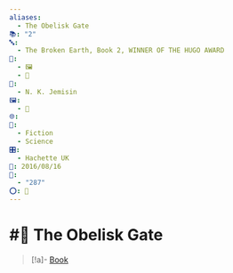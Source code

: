 ```yaml
---
aliases:
  - The Obelisk Gate
📚: "2"
🔤:
  - The Broken Earth, Book 2, WINNER OF THE HUGO AWARD
📁:
  - 🖼️
  - 📖
👤:
  - N. K. Jemisin
🖼️:
  - 📖
🌐: 
📖:
  - Fiction
  - Science
🎛️:
  - Hachette UK
📅: 2016/08/16
🔢:
  - "287"
⭕: 🏁
---
```

# #📖 The Obelisk Gate

> [!a]- [Book](https://res.cloudinary.com/dpqi5g7l6/raw/upload/f_auto/v1723980894/oofy3iwdluxld5qj3ors.epub)